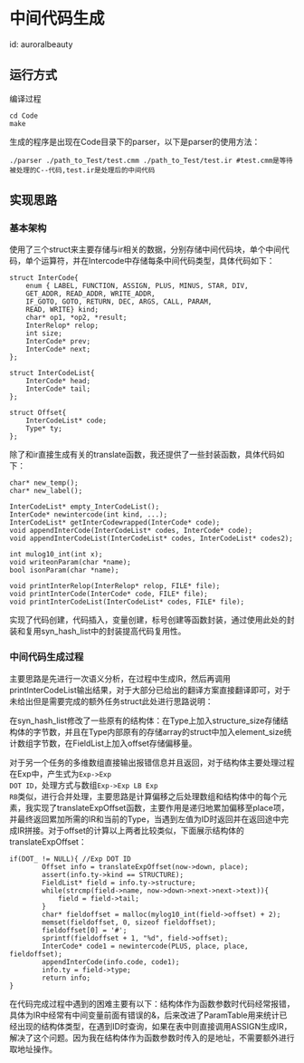 # 中间代码生成
id: auroralbeauty
## 运行方式
编译过程

    cd Code
    make

生成的程序是出现在Code目录下的parser，以下是parser的使用方法：

    ./parser ./path_to_Test/test.cmm ./path_to_Test/test.ir #test.cmm是等待被处理的C--代码,test.ir是处理后的中间代码

## 实现思路
### 基本架构
使用了三个struct来主要存储与ir相关的数据，分别存储中间代码块，单个中间代码，单个运算符，并在Intercode中存储每条中间代码类型，具体代码如下：

    struct InterCode{
        enum { LABEL, FUNCTION, ASSIGN, PLUS, MINUS, STAR, DIV, 
        GET_ADDR, READ_ADDR, WRITE_ADDR, 
        IF_GOTO, GOTO, RETURN, DEC, ARGS, CALL, PARAM, 
        READ, WRITE} kind;
        char* op1, *op2, *result;
        InterRelop* relop;
        int size;
        InterCode* prev;
        InterCode* next;
    };

    struct InterCodeList{
        InterCode* head;
        InterCode* tail;
    };

    struct Offset{
        InterCodeList* code;
        Type* ty;
    };
除了和ir直接生成有关的translate函数，我还提供了一些封装函数，具体代码如下：

    char* new_temp();
    char* new_label();

    InterCodeList* empty_InterCodeList();
    InterCode* newintercode(int kind, ...);
    InterCodeList* getInterCodewrapped(InterCode* code);
    void appendInterCode(InterCodeList* codes, InterCode* code);
    void appendInterCodeList(InterCodeList* codes, InterCodeList* codes2);

    int mulog10_int(int x);
    void writeonParam(char *name);
    bool isonParam(char *name);

    void printInterRelop(InterRelop* relop, FILE* file);
    void printInterCode(InterCode* code, FILE* file);
    void printInterCodeList(InterCodeList* codes, FILE* file);

实现了代码创建，代码插入，变量创建，标号创建等函数封装，通过使用此处的封装和复用syn_hash_list中的封装提高代码复用性。

### 中间代码生成过程
主要思路是先进行一次语义分析，在过程中生成IR，然后再调用printInterCodeList输出结果，对于大部分已给出的翻译方案直接翻译即可，对于未给出但是需要完成的额外任务struct此处进行思路说明：

在syn_hash_list修改了一些原有的结构体：在Type上加入structure_size存储结构体的字节数，并且在Type内部原有的存储array的struct中加入element_size统计数组字节数，在FieldList上加入offset存储偏移量。

对于另一个任务的多维数组直接输出报错信息并且返回，对于结构体主要处理过程在Exp中，产生式为<CODE>Exp->Exp DOT ID</CODE>，处理方式与数组<CODE>Exp->Exp LB Exp RB</CODE>类似，进行合并处理，主要思路是计算偏移之后处理数组和结构体中的每个元素，我实现了translateExpOffset函数，主要作用是递归地累加偏移至place项，并最终返回累加所需的IR和当前的Type，当遇到左值为ID时返回并在返回途中完成IR拼接。对于offset的计算以上两者比较类似，下面展示结构体的translateExpOffset：

    if(DOT_ != NULL){ //Exp DOT ID
            Offset info = translateExpOffset(now->down, place);
            assert(info.ty->kind == STRUCTURE);
            FieldList* field = info.ty->structure;
            while(strcmp(field->name, now->down->next->next->text)){
                field = field->tail;
            }
            char* fieldoffset = malloc(mylog10_int(field->offset) + 2);
            memset(fieldoffset, 0, sizeof fieldoffset);
            fieldoffset[0] = '#';  
            sprintf(fieldoffset + 1, "%d", field->offset);
            InterCode* code1 = newintercode(PLUS, place, place, fieldoffset);
            appendInterCode(info.code, code1);
            info.ty = field->type;
            return info;
    }

在代码完成过程中遇到的困难主要有以下：结构体作为函数参数时代码经常报错，具体为IR中经常有中间变量前面有错误的&，后来改进了ParamTable用来统计已经出现的结构体类型，在遇到ID时查询，如果在表中则直接调用ASSIGN生成IR，解决了这个问题。因为我在结构体作为函数参数时传入的是地址，不需要额外进行取地址操作。
